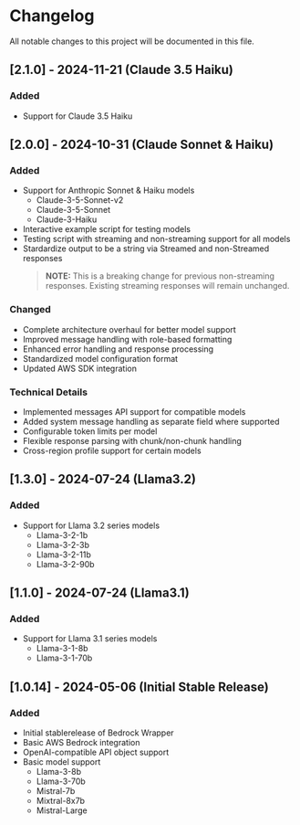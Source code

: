 # Changelog
All notable changes to this project will be documented in this file.


## [2.1.0] - 2024-11-21 (Claude 3.5 Haiku)
### Added
- Support for Claude 3.5 Haiku

## [2.0.0] - 2024-10-31 (Claude Sonnet & Haiku)
### Added
- Support for Anthropic Sonnet & Haiku models
  - Claude-3-5-Sonnet-v2
  - Claude-3-5-Sonnet
  - Claude-3-Haiku
- Interactive example script for testing models
- Testing script with streaming and non-streaming support for all models
- Stardardize output to be a string via Streamed and non-Streamed responses  
  > **NOTE:** This is a breaking change for previous non-streaming responses. Existing streaming responses will remain unchanged.

### Changed
- Complete architecture overhaul for better model support
- Improved message handling with role-based formatting
- Enhanced error handling and response processing
- Standardized model configuration format
- Updated AWS SDK integration

### Technical Details
- Implemented messages API support for compatible models
- Added system message handling as separate field where supported
- Configurable token limits per model
- Flexible response parsing with chunk/non-chunk handling
- Cross-region profile support for certain models

## [1.3.0] - 2024-07-24 (Llama3.2)
### Added
- Support for Llama 3.2 series models
  - Llama-3-2-1b
  - Llama-3-2-3b
  - Llama-3-2-11b
  - Llama-3-2-90b

## [1.1.0] - 2024-07-24 (Llama3.1)
### Added
- Support for Llama 3.1 series models
  - Llama-3-1-8b
  - Llama-3-1-70b


## [1.0.14] - 2024-05-06 (Initial Stable Release)
### Added
- Initial stablerelease of Bedrock Wrapper
- Basic AWS Bedrock integration
- OpenAI-compatible API object support
- Basic model support 
  - Llama-3-8b
  - Llama-3-70b
  - Mistral-7b
  - Mixtral-8x7b
  - Mistral-Large
